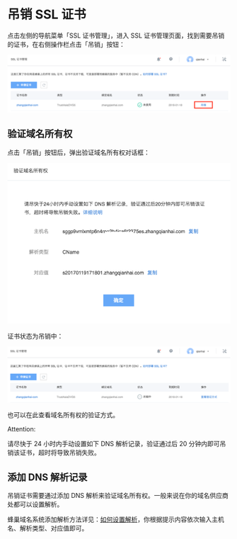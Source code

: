 # 吊销 SSL 证书

点击左侧的导航菜单「SSL 证书管理」，进入 SSL 证书管理页面，找到需要吊销的证书，在右侧操作栏点击「吊销」按钮：

![](../image/吊销证书.png)


## 验证域名所有权

点击「吊销」按钮后，弹出验证域名所有权对话框：

![](../image/吊销证书-验证域名所有权.png)

证书状态为吊销中：

![](../image/吊销证书-吊销中.png)

也可以在此查看域名所有权的验证方式。

<span>Attention:</span><div class="alertContent">请尽快于 24 小时内手动设置如下 DNS 解析记录，验证通过后 20 分钟内即可吊销该证书，超时将导致吊销失败。</div>


## 添加 DNS 解析记录

吊销证书需要通过添加 DNS 解析来验证域名所有权。一般来说在你的域名供应商处都可以设置解析。

蜂巢域名系统添加解析方法详见：[如何设置解析](http://support.c.163.com/md.html#!网站服务/域名系统/使用指南/设置解析.md)，你根据提示内容依次输入主机名、解析类型、对应值即可。


